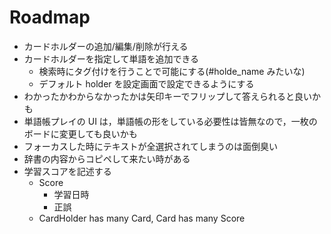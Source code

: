 # Roadmap

- カードホルダーの追加/編集/削除が行える
- カードホルダーを指定して単語を追加できる
  - 検索時にタグ付けを行うことで可能にする(#holde_name みたいな)
  - デフォルト holder を設定画面で設定できるようにする
- わかったかわからなかったかは矢印キーでフリップして答えられると良いかも
- 単語帳プレイの UI は，単語帳の形をしている必要性は皆無なので，一枚のボードに変更しても良いかも
- フォーカスした時にテキストが全選択されてしまうのは面倒臭い
- 辞書の内容からコピペして来たい時がある
- 学習スコアを記述する
  - Score
    - 学習日時
    - 正誤
  - CardHolder has many Card, Card has many Score
